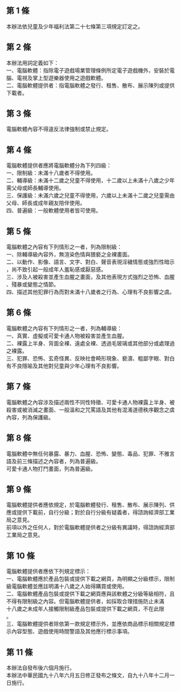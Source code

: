第 1 條
-------
本辦法依兒童及少年福利法第二十七條第三項規定訂定之。

第 2 條
-------
本辦法用詞定義如下：  
一、電腦軟體：指除電子遊戲場業管理條例所定電子遊戲機外，安裝於電  
    腦、電視及掌上型遊樂器使用之遊戲軟體。  
二、電腦軟體提供者：指電腦軟體之發行、租售、散布、展示陳列或提供  
    下載者。

第 3 條
-------
電腦軟體內容不得違反法律強制或禁止規定。

第 4 條
-------
電腦軟體提供者應將電腦軟體分為下列四級：  
一、限制級：未滿十八歲者不得使用。  
二、輔導級：未滿十二歲之兒童不得使用，十二歲以上未滿十八歲之少年  
    需父母或師長輔導使用。  
三、保護級：未滿六歲之兒童不得使用，六歲以上未滿十二歲之兒童需由  
    父母、師長或成年親友陪伴使用。  
四、普遍級：一般軟體使用者皆可使用。

第 5 條
-------
電腦軟體之內容有下列情形之一者，列為限制級：  
一、除輔導級內容外，無渲染色情與猥褻之全裸畫面。  
二、以動作、影像、語言、文字、對白、聲音表現淫穢情態或強烈性暗示  
    ，尚不致引起一般成年人羞恥感或厭惡感。  
三、涉及人被殺害並產生血腥之畫面，及其他表現方式強烈之恐怖、血腥  
    、殘暴或變態之情節。  
四、描述其他犯罪行為而對未滿十八歲者之行為、心理有不良影響之虞。

第 6 條
-------
電腦軟體之內容有下列情形之一者，列為輔導級：  
一、真實、虛擬或可愛卡通人物被殺害並產生血腥。  
二、裸露上半身、背面全裸、遠處全裸、透過毛玻璃或其他部分或處理過  
    之裸露。  
三、犯罪、恐怖、玄奇怪異、反映社會畸形現象、褻瀆、粗鄙字眼、對白  
    有不良隱喻及其他對兒童與少年心理有不良影響。

第 7 條
-------
電腦軟體之內容涉及描述兩性不同性特徵、可愛卡通人物裸露上半身、被  
殺害或被消滅之畫面、一般溫和之咒罵語及其他有混淆道德秩序觀念之虞  
內容，列為保護級。

第 8 條
-------
電腦軟體中無任何暴露、暴力、血腥、恐怖、變態、毒品、犯罪、不雅言  
語及前三條描述之內容者，列為普遍級。  
可愛卡通人物打鬥畫面，列為普遍級。

第 9 條
-------
電腦軟體提供者應依規定，於電腦軟體發行、租售、散布、展示陳列、供  
應或提供下載前，自行分級；對於自行分級有疑義者，得諮詢經濟部工業  
局之意見。  
前項以外之任何人，對於電腦軟體提供者之分級有異議時，得諮詢經濟部  
工業局之意見。

第 10 條
--------
電腦軟體提供者應依下列規定標示：  
一、電腦軟體應於產品包裝或提供下載之網頁，為明顯之分級標示，限制  
    級電腦軟體並應註明滿十八歲之人始得購買或使用。  
二、電腦軟體產品包裝或提供下載之網頁應與該軟體之分級等級相符，且  
    不得有限制級之內容。但電腦軟體提供者，如採取合理措施防止未滿  
    十八歲之未成年人接觸限制級產品包裝或提供下載之網頁，不在此限  
    。  
三、電腦軟體提供者除依第一款規定標示外，並應依商品標示相關規定標  
    示內容型態、遊戲使用時間警語及其他應行標示事項。

第 11 條
--------
本辦法自發布後六個月施行。  
本辦法中華民國九十八年六月五日修正發布之條文，自九十八年十二月一  
日施行。

